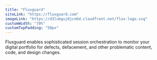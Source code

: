 ```yaml
---
title: "Fluxguard"
siteLink: "https://fluxguard.com"
imageLink: "https://d3lubguj0jcn6d.cloudfront.net/flux-logo.svg"
customWidth: "70%"
customTopPadding: "50px"
---
```


Fluxguard enables sophisticated session orchestration to monitor your digital
portfolio for defects, defacement, and other problematic content, code, and
design changes.
